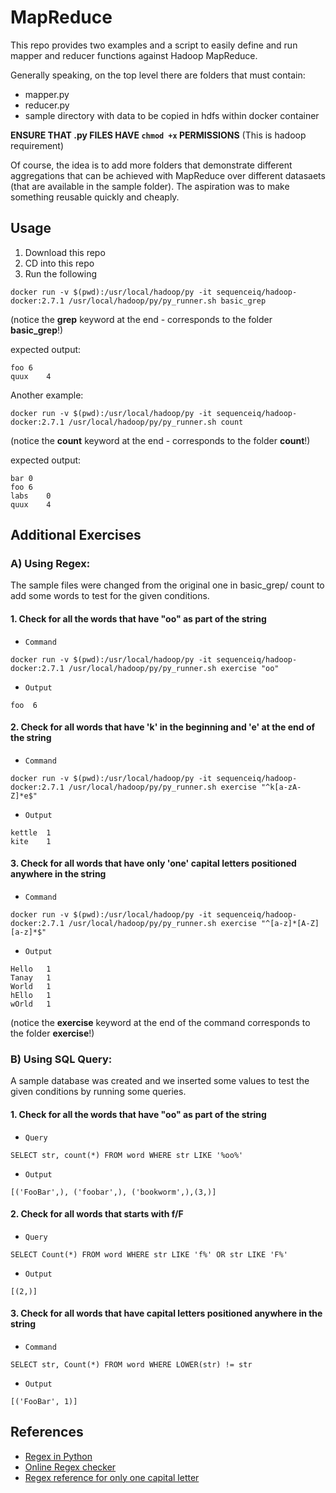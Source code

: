 # MapReduce

This repo provides two examples and a script to easily define and run mapper and reducer functions against Hadoop MapReduce.

Generally speaking, on the top level there are folders that must contain:

* mapper.py
* reducer.py
* sample directory with data to be copied in hdfs within docker container

__ENSURE THAT .py FILES HAVE `chmod +x` PERMISSIONS__
(This is hadoop requirement)

Of course, the idea is to add more folders that demonstrate different aggregations that can be achieved with MapReduce over different datasaets (that are available in the sample folder). The aspiration was to make something reusable quickly and cheaply.

## Usage

1. Download this repo
2. CD into this repo
3. Run the following

```
docker run -v $(pwd):/usr/local/hadoop/py -it sequenceiq/hadoop-docker:2.7.1 /usr/local/hadoop/py/py_runner.sh basic_grep
```
(notice the **grep** keyword at the end - corresponds to the folder **basic_grep**!)

expected output:

```
foo	6
quux	4
```
Another example:

```
docker run -v $(pwd):/usr/local/hadoop/py -it sequenceiq/hadoop-docker:2.7.1 /usr/local/hadoop/py/py_runner.sh count
```
(notice the **count** keyword at the end  - corresponds to the folder **count**!)

expected output:

```
bar	0
foo	6
labs	0
quux	4
```

## Additional Exercises

### A) Using Regex:
The sample files were changed from the original one in basic_grep/ count to add some words to test for the given conditions.

#### 1. Check for all the words that have "oo" as part of the string
* ```Command```
```
docker run -v $(pwd):/usr/local/hadoop/py -it sequenceiq/hadoop-docker:2.7.1 /usr/local/hadoop/py/py_runner.sh exercise "oo"
```
* ```Output```
```
foo  6
```

#### 2. Check for all words that have 'k' in the beginning and 'e' at the end of the string
* ```Command```
```
docker run -v $(pwd):/usr/local/hadoop/py -it sequenceiq/hadoop-docker:2.7.1 /usr/local/hadoop/py/py_runner.sh exercise "^k[a-zA-Z]*e$"
```
* ```Output```
```
kettle  1
kite    1
```

#### 3. Check for all words that have only 'one' capital letters positioned anywhere in the string
* ```Command```
```
docker run -v $(pwd):/usr/local/hadoop/py -it sequenceiq/hadoop-docker:2.7.1 /usr/local/hadoop/py/py_runner.sh exercise "^[a-z]*[A-Z][a-z]*$"
```
* ```Output```
```
Hello   1
Tanay   1
World   1
hEllo   1
wOrld   1
```
(notice the **exercise** keyword at the end of the command corresponds to the folder **exercise**!)

### B) Using SQL Query:
A sample database was created and we inserted some values to test the given conditions by running some queries.

#### 1. Check for all the words that have "oo" as part of the string
* ```Query```
```
SELECT str, count(*) FROM word WHERE str LIKE '%oo%'
```
* ```Output```
```
[('FooBar',), ('foobar',), ('bookworm',),(3,)]
```

#### 2. Check for all words that starts with f/F
* ```Query```
```
SELECT Count(*) FROM word WHERE str LIKE 'f%' OR str LIKE 'F%'
```
* ```Output```
```
[(2,)]
```

#### 3. Check for all words that have capital letters positioned anywhere in the string
* ```Command```
```
SELECT str, Count(*) FROM word WHERE LOWER(str) != str
```
* ```Output```
```
[('FooBar', 1)]
```

## References
- [Regex in Python](https://docs.python.org/3/library/re.html)
- [Online Regex checker](https://regex101.com/)
- [Regex reference for only one capital letter](https://stackoverflow.com/questions/2602993/a-regular-expression-that-will-allow-a-string-with-only-one-capital-letter)
